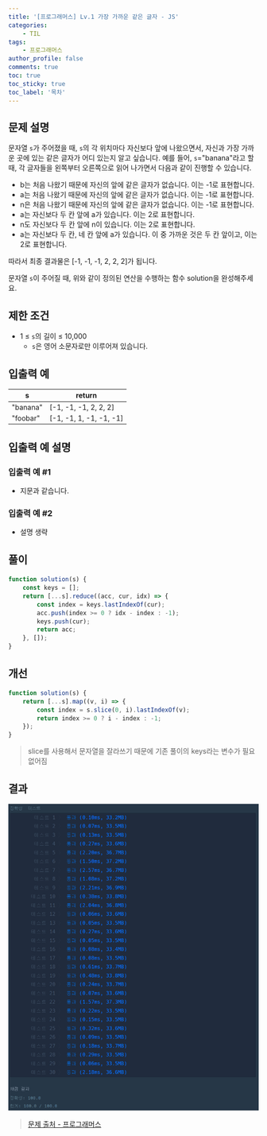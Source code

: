 ```yaml
---
title: '[프로그래머스] Lv.1 가장 가까운 같은 글자 - JS'
categories:
    - TIL
tags:
    - 프로그래머스
author_profile: false
comments: true
toc: true
toc_sticky: true
toc_label: '목차'
---
```


## 문제 설명

문자열 `s`가 주어졌을 때, `s`의 각 위치마다 자신보다 앞에 나왔으면서, 자신과 가장 가까운 곳에 있는 같은 글자가 어디 있는지 알고 싶습니다.
예를 들어, `s`="banana"라고 할 때, 각 글자들을 왼쪽부터 오른쪽으로 읽어 나가면서 다음과 같이 진행할 수 있습니다.

-   b는 처음 나왔기 때문에 자신의 앞에 같은 글자가 없습니다. 이는 -1로 표현합니다.
-   a는 처음 나왔기 때문에 자신의 앞에 같은 글자가 없습니다. 이는 -1로 표현합니다.
-   n은 처음 나왔기 때문에 자신의 앞에 같은 글자가 없습니다. 이는 -1로 표현합니다.
-   a는 자신보다 두 칸 앞에 a가 있습니다. 이는 2로 표현합니다.
-   n도 자신보다 두 칸 앞에 n이 있습니다. 이는 2로 표현합니다.
-   a는 자신보다 두 칸, 네 칸 앞에 a가 있습니다. 이 중 가까운 것은 두 칸 앞이고, 이는 2로 표현합니다.

따라서 최종 결과물은 [-1, -1, -1, 2, 2, 2]가 됩니다.

문자열 `s`이 주어질 때, 위와 같이 정의된 연산을 수행하는 함수 solution을 완성해주세요.

## 제한 조건

-   1 ≤ `s`의 길이 ≤ 10,000
    -   `s`은 영어 소문자로만 이루어져 있습니다.

## 입출력 예

| s        | return                  |
| -------- | ----------------------- |
| "banana" | [-1, -1, -1, 2, 2, 2]   |
| "foobar" | [-1, -1, 1, -1, -1, -1] |

## 입출력 예 설명

### 입출력 예 #1

-   지문과 같습니다.

### 입출력 예 #2

-   설명 생략

## 풀이

```javascript
function solution(s) {
    const keys = [];
    return [...s].reduce((acc, cur, idx) => {
        const index = keys.lastIndexOf(cur);
        acc.push(index >= 0 ? idx - index : -1);
        keys.push(cur);
        return acc;
    }, []);
}
```

## 개선

```javascript
function solution(s) {
    return [...s].map((v, i) => {
        const index = s.slice(0, i).lastIndexOf(v);
        return index >= 0 ? i - index : -1;
    });
}
```

> slice를 사용해서 문자열을 잘라쓰기 때문에 기존 풀이의 keys라는 변수가 필요없어짐

## 결과

![result](/assets/images/2023/09/01/algorithm-46-result.png)

> [문제 출처 - 프로그래머스](https://school.programmers.co.kr/learn/courses/30/lessons/142086)
